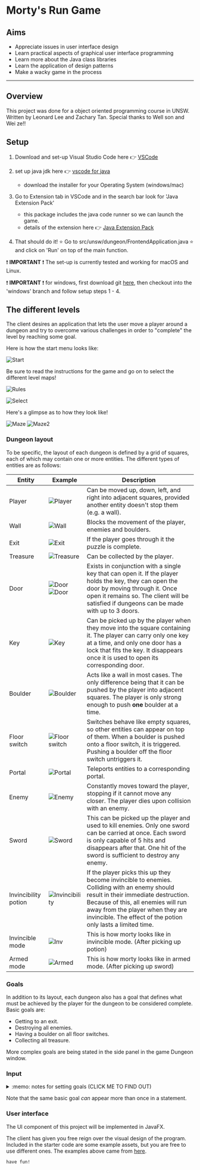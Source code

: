 # Morty's Run Game

## Aims

* Appreciate issues in user interface design
* Learn practical aspects of graphical user interface programming
* Learn more about the Java class libraries
* Learn the application of design patterns
* Make a wacky game in the process
---

## Overview
This project was done for a object oriented programming course in UNSW. Written by Leonard Lee and Zachary Tan.
Special thanks to Well son and Wei ze!! 

## Setup

1. Download and set-up Visual Studio Code here :point_right:   [VSCode](https://code.visualstudio.com/)

2. set up java jdk  here :point_right:   [vscode for java](https://code.visualstudio.com/docs/java/java-tutorial)
    - download the installer for your Operating System (windows/mac)
    
3. Go to Extension tab in VSCode and in the search bar look for 'Java Extension Pack' 
    - this package includes the java code runner so we can launch the game.
    - details of the extension here  :point_right: [Java Extension Pack](https://marketplace.visualstudio.com/items?itemName=vscjava.vscode-java-pack)

4. That should do it! :star: Go to src/unsw/dungeon/FrontendApplication.java :star: and click on 'Run' on top of the main function.


:heavy_exclamation_mark: **IMPORTANT** :heavy_exclamation_mark: The set-up is currently tested and working for macOS and Linux. 

:heavy_exclamation_mark: **IMPORTANT** :heavy_exclamation_mark: for windows, first download git [here](https://git-scm.com/), then checkout into the 'windows' branch and follow setup steps 1 - 4.



## The different levels


The client desires an application that lets the user move a player around a dungeon and try to overcome various challenges in order to "complete" the level by reaching some goal. 

Here is how the start menu looks like:

![Start][start]

Be sure to read the instructions for the game and go on to select the different level maps! 

![Rules][rules]

![Select][select]

Here's a glimpse as to how they look like!

![Maze][lv] 
![Maze2][lv1]


### Dungeon layout

To be specific, the layout of each dungeon is defined by a grid of squares, each of which may contain one or more entities. The different types of entities are as follows:

| Entity               | Example | Description                             |
| ------               | ------- | --------------------------------------- |
| Player               | ![Player][player] | Can be moved up, down, left, and right into adjacent squares, provided another entity doesn't stop them (e.g. a wall). |
| Wall                 | ![Wall][wall] | Blocks the movement of the player, enemies and boulders. |
| Exit                 | ![Exit][exit] | If the player goes through it the puzzle is complete.  |
| Treasure             | ![Treasure][treasure] | Can be collected by the player. |
| Door                 | ![Door][door_open] ![Door][door_closed] | Exists in conjunction with a single key that can open it. If the player holds the key, they can open the door by moving through it. Once open it remains so. The client will be satisfied if dungeons can be made with up to 3 doors. |
| Key                  | ![Key][key] | Can be picked up by the player when they move into the square containing it. The player can carry only one key at a time, and only one door has a lock that fits the key. It disappears once it is used to open its corresponding door. |
| Boulder              | ![Boulder][boulder] | Acts like a wall in most cases. The only difference being that it can be pushed by the player into adjacent squares. The player is only strong enough to push **one** boulder at a time. |
| Floor switch         | ![Floor switch][switch] | Switches behave like empty squares, so other entities can appear on top of them. When a boulder is pushed onto a floor switch, it is triggered. Pushing a boulder off the floor switch untriggers it. |
| Portal               | ![Portal][portal] | Teleports entities to a corresponding portal. |
| Enemy                | ![Enemy][enemy] | Constantly moves toward the player, stopping if it cannot move any closer. The player dies upon collision with an enemy. |
| Sword                | ![Sword][sword] | This can be picked up the player and used to kill enemies. Only one sword can be carried at once. Each sword is only capable of 5 hits and disappears after that. One hit of the sword is sufficient to destroy any enemy. |
| Invincibility potion | ![Invincibility][potion] | If the player picks this up they become invincible to enemies. Colliding with an enemy should result in their immediate destruction. Because of this, all enemies will run away from the player when they are invincible. The effect of the potion only lasts a limited time. |
| Invincible mode      | ![Inv][inv] | This is how morty looks like in invincible mode. (After picking up potion) 
| Armed mode           | ![Armed][armed] | This is how morty looks like in armed mode. (After picking up sword) 

### Goals

In addition to its layout, each dungeon also has a goal that defines what must be achieved by the player for the dungeon to be considered complete. Basic goals are:

* Getting to an exit.
* Destroying all enemies.
* Having a boulder on all floor switches.
* Collecting all treasure.

More complex goals are being stated in the side panel in the game Dungeon window. 


### Input

<details>
<summary> :memo: notes for setting goals (CLICK ME TO FIND OUT) </summary>
<p>
This application will read from a JSON file containing a complete specification of the dungeon (the initial position of entities, goal, etc.).

The dungeon files have the following format:

> { "width": *width in squares*, "height": *height in squares*, "entities": *list of entities*, "goal-condition": *goal condition* }

Each entity in the list of entities is structured as:

> { "type": *type*, "x": *x-position*, "y": *y-position* }

where *type* is one of

> ["player", "wall", "exit", "treasure", "door", "key", "boulder", "switch", "portal", "enemy", "sword", "invincibility"]

The `door`, `key`, and `portal` entities include an additional field `id` containing a number. Keys open the door with the same `id` (e.g. the key with `id` 0 opens the door with `id` 0). Portals will teleport entities to the **one** other portal with the same ID.

The goal condition is a JSON object representing the logical statement that defines the goal. Basic goals are:

> { "goal": *goal* }

where *goal* is one of

> ["exit", "enemies", "boulders", "treasure"]

In the case of a more complex goal, *goal* is the logical operator and the additional *subgoals* field is a JSON array containing subgoals, which themselves are goal conditions. For example,

```JSON
{ "goal": "AND", "subgoals":
  [ { "goal": "exit" },
    { "goal": "OR", "subgoals":
      [ {"goal": "enemies" },
        {"goal": "treasure" }
      ]
    }
  ]
}
```
</p>
</details>


Note that the same basic goal *can* appear more than once in a statement.

### User interface

The UI component of this project will be implemented in JavaFX. 

The client has given you free reign over the visual design of the program. Included in the starter code are some example assets, but you are free to use different ones. The examples above came from [here](http://opengameart.org).


```bash
have fun!
```




[player]:        images/morty.png
[wall]:          images/wall2.png
[exit]:          images/exit.png
[door_open]:     images/open_door.png
[door_closed]:   images/closed_door.png
[key]:           images/key.png
[boulder]:       images/boulder2.png
[switch]:        images/pressure_plate.png
[portal]:        images/portalgreen.png
[enemy]:         images/rick.png
[sword]:         images/greatsword_1_new.png
[treasure]:      images/gem.png
[potion]:        images/red.png
[inv]:           images/firemorty.png
[armed]:         images/mortysword.png

[lv]:            examples/lv.png
[lv1]:           examples/lv1.png
[rules]:         examples/rules.png
[select]:        examples/select.png
[start]:         examples/start.png

